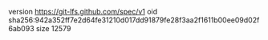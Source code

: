 version https://git-lfs.github.com/spec/v1
oid sha256:942a352ff7e2d64fe31210d017dd91879fe28f3aa2f1611b00ee09d02f6ab093
size 12579
